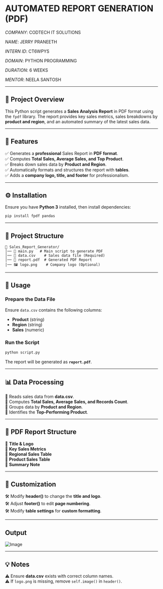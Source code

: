 
# **AUTOMATED REPORT GENERATION (PDF)**  

*COMPANY*: CODTECH IT SOLUTIONS

*NAME*: JERRY PRANEETH 

*INTERN ID*: CT6WPYS  

*DOMAIN*: PYTHON PROGRAMMING 

*DURATION*: 6 WEEKS  

*MENTOR*: NEELA SANTOSH  

---

## **📄 Project Overview**  
This Python script generates a **Sales Analysis Report** in PDF format using the `fpdf` library. The report provides key sales metrics, sales breakdowns by **product and region**, and an automated summary of the latest sales data.  

---

## **🚀 Features**  
✅ Generates a **professional** Sales Report in **PDF format**.  
✅ Computes **Total Sales, Average Sales, and Top Product**.  
✅ Breaks down sales data by **Product and Region**.  
✅ Automatically formats and structures the report with **tables**.  
✅ Adds a **company logo, title, and footer** for professionalism.  

---

## **⚙️ Installation**  
Ensure you have **Python 3** installed, then install dependencies:  
```bash
pip install fpdf pandas
```

---

## **📂 Project Structure**  
```
📁 Sales_Report_Generator/
│── 📄 main.py   # Main script to generate PDF
│── 📄 data.csv    # Sales data file (Required)
│── 📄 report.pdf  # Generated PDF Report
│── 🖼️ logo.png    # Company logo (Optional)
```

---

## **📝 Usage**  
### **Prepare the Data File**  
Ensure `data.csv` contains the following columns:  
- **Product** (string)  
- **Region** (string)  
- **Sales** (numeric)  

### **Run the Script**  
```bash
python script.py
```
The report will be generated as **`report.pdf`**.

---

## **📊 Data Processing**  
🔹 Reads sales data from **data.csv**.  
🔹 Computes **Total Sales, Average Sales, and Records Count**.  
🔹 Groups data by **Product and Region**.  
🔹 Identifies the **Top-Performing Product**.  

---

## **📄 PDF Report Structure**  
📌 **Title & Logo**  
📌 **Key Sales Metrics**  
📌 **Regional Sales Table**  
📌 **Product Sales Table**  
📌 **Summary Note**  

---

## **🔧 Customization**  
🛠 Modify **header()** to change the **title and logo**.  
🛠 Adjust **footer()** to edit **page numbering**.  
🛠 Modify **table settings** for **custom formatting**.  

---

## **Output**  


![Image](https://github.com/user-attachments/assets/0115ee47-da2f-42df-b5f0-c9d11c8a5315)

---

## **💡 Notes**  
⚠️ Ensure **data.csv** exists with correct column names.  
⚠️ If `logo.png` is missing, remove `self.image()` in `header()`.  



